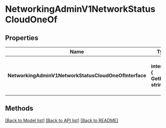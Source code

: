 # NetworkingAdminV1NetworkStatusCloudOneOf

## Properties

Name | Type | Description | Notes
------------ | ------------- | ------------- | -------------
**NetworkingAdminV1NetworkStatusCloudOneOfInterface** | **interface { GetKind() string }** | An interface that can hold any of the proper implementing types |

## Methods


[[Back to Model list]](../README.md#documentation-for-models) [[Back to API list]](../README.md#documentation-for-api-endpoints) [[Back to README]](../README.md)


